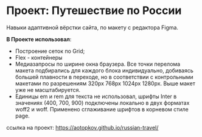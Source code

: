 # Проект: Путешествие по России


Навыки адаптивной вёрстки сайта, по макету с редактора Figma.

**В Проекте использовал**:
- Построение сеток по Grid;
- Flex - контейнеры
- Медиазапросы по ширине окна браузера. Все точки перелома макета подбирались для каждого блока индивидуально, добиваясь большей плавности в переходе, но в соответствии с контрольными макетами по разрешениям 320рх 768рх 1024рх 1280рх. Выше макет уже не масштабируется.
- Единицы em и rem для текста не использовал, шрифты Inter в значениях (400, 700, 900) подключены локально в двух форматах woff2 и woff. Применено сглаживание шрифтов в корневом стиле page.

ссылка на проект: https://aotopkov.github.io/russian-travel/